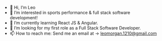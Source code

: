 - 👋 Hi, I’m Leo
- 👀 I’m interested in sports performance & full stack software development!
- 🌱 I’m currently learning React JS & Angular.
- 💞️ I’m looking for my first role as a Full Stack Software Developer.
- 📫 How to reach me: Send me an email at -> leomorgan.1210@gmail.com

<!---
Shadyxstep/Shadyxstep is a ✨ special ✨ repository because its `README.md` (this file) appears on your GitHub profile.
You can click the Preview link to take a look at your changes.
--->
